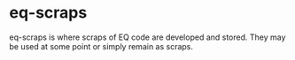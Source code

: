 # eq-scraps

eq-scraps is where scraps of EQ code are developed and stored.
They may be used at some point
or simply remain as scraps.

